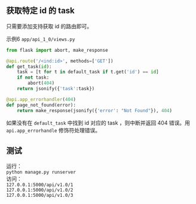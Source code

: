 ## 获取特定 id 的 task

只需要添加支持获取 id 的路由即可。

示例6 `app/api_1_0/views.py`
```python
from flask import abort, make_response

@api.route('/<ind:id>', methods=['GET'])
def get_task(id):
    task = [t for t in default_task if t.get('id') == id]
    if not task:
        abort(404)
    return jsonify({'task':task})

@api.app_errorhandler(404)
def page_not_found(error):
    return make_response(jsonify({'error': "Not Found"}), 404)
```

如果没有在 `default_task` 中找到 id 对应的 task ，则中断并返回 404 错误。用 `api.app_errorhandle` 修饰符处理错误。

## 测试

运行：  
`python manage.py runserver`  
访问：  
`127.0.0.1:5000/api/v1.0/1`  
`127.0.0.1:5000/api/v1.0/2`  
`127.0.0.1:5000/api/v1.0/3`  
